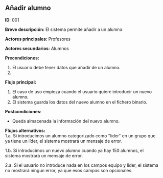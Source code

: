 ## Añadir alumno
**ID**: 001

**Breve descripción:** El sistema permite añadir a un alumno

**Actores principales:** Profesores

**Actores secundarios:** Alumnos

**Precondiciones:**
1. El usuario debe tener datos que añadir de un alumno.
2. 

**Flujo principal:**
1. El caso de uso empieza cuando el usuario quiere introducir un nuevo alumno.
2. El sistema guarda los datos del nuevo alumno en el fichero binario.

**Postcondiciones:**
* Queda almacenada la información del nuevo alumno.

**Flujos alternativos:**  
1.a. Si introducimos un alumno categorizado como "líder" en un grupo que ya tiene un líder, el sistema mostrará un mensaje de error.

1.b. Si introducimos un nuevo alumno cuando ya hay 150 alumnos, el sistema mostrará un mensaje de error.

2.a. Si el usuario no introduce nada en los campos equipo y lider, el sistema no mostrará ningun error, ya que esos campos son opcionales.
